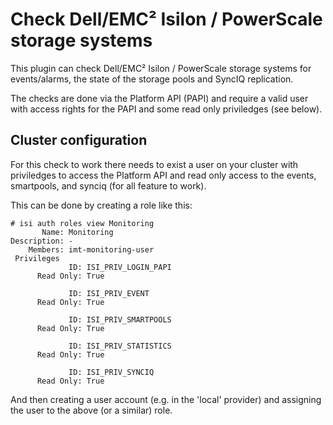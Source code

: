 # Check Dell/EMC² Isilon / PowerScale storage systems

This plugin can check Dell/EMC² Isilon / PowerScale storage systems for events/alarms,
the state of the storage pools and SyncIQ replication.

The checks are done via the Platform API (PAPI) and require a valid user with access rights
for the PAPI and some read only priviledges (see below).


## Cluster configuration

For this check to work there needs to exist a user on your cluster with priviledges
to access the Platform API and read only access to the events, smartpools, and synciq (for all feature to work).

This can be done by creating a role like this:

```
# isi auth roles view Monitoring
       Name: Monitoring
Description: -
    Members: imt-monitoring-user
 Privileges
             ID: ISI_PRIV_LOGIN_PAPI
      Read Only: True

             ID: ISI_PRIV_EVENT
      Read Only: True

             ID: ISI_PRIV_SMARTPOOLS
      Read Only: True

             ID: ISI_PRIV_STATISTICS
      Read Only: True

             ID: ISI_PRIV_SYNCIQ
      Read Only: True
```

And then creating a user account (e.g. in the 'local' provider) and assigning the user to the above (or a similar) role.
